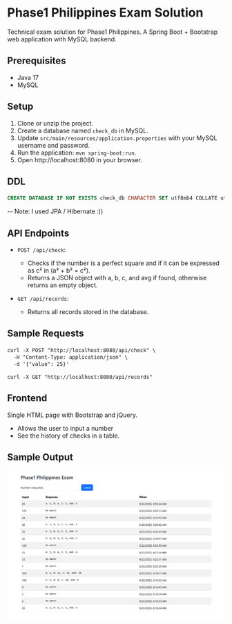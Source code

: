 # Phase1 Philippines Exam Solution

Technical exam solution for Phase1 Philippines. A Spring Boot + Bootstrap web application with MySQL backend.

## Prerequisites

- Java 17
- MySQL

## Setup

1. Clone or unzip the project.
2. Create a database named `check_db` in MySQL.
3. Update `src/main/resources/application.properties` with your MySQL username and password.
4. Run the application: `mvn spring-boot:run`.
5. Open http://localhost:8080 in your browser.

## DDL
```sql
CREATE DATABASE IF NOT EXISTS check_db CHARACTER SET utf8mb4 COLLATE utf8mb4_unicode_ci;
```

-- Note: I used JPA / Hibernate :))

## API Endpoints

- `POST /api/check`: 
    - Checks if the number is a perfect square and if it can be expressed as c² in (a² + b² = c²). 
    - Returns a JSON object with a, b, c, and avg if found, otherwise returns an empty object.

- `GET /api/records`: 
    - Returns all records stored in the database.

## Sample Requests

```
curl -X POST "http://localhost:8080/api/check" \
  -H "Content-Type: application/json" \
  -d '{"value": 25}'
```

```
curl -X GET "http://localhost:8080/api/records"
```


## Frontend

Single HTML page with Bootstrap and jQuery.
- Allows the user to input a number
- See the history of checks in a table.

## Sample Output

![alt text](image.png)